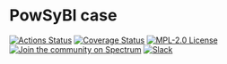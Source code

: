 # PowSyBl case

[![Actions Status](https://github.com/powsybl/powsybl-case-datasource/workflows/CI/badge.svg)](https://github.com/powsybl/powsybl-case-datasource/actions)
[![Coverage Status](https://sonarcloud.io/api/project_badges/measure?project=com.powsybl%3Apowsybl-case-datasource&metric=coverage)](https://sonarcloud.io/component_measures?id=com.powsybl%3Apowsybl-case-datasource&metric=coverage)
[![MPL-2.0 License](https://img.shields.io/badge/license-MPL_2.0-blue.svg)](https://www.mozilla.org/en-US/MPL/2.0/)
[![Join the community on Spectrum](https://withspectrum.github.io/badge/badge.svg)](https://spectrum.chat/powsybl)
[![Slack](https://img.shields.io/badge/slack-powsybl-blueviolet.svg?logo=slack)](https://join.slack.com/t/powsybl/shared_invite/zt-rzvbuzjk-nxi0boim1RKPS5PjieI0rA)
